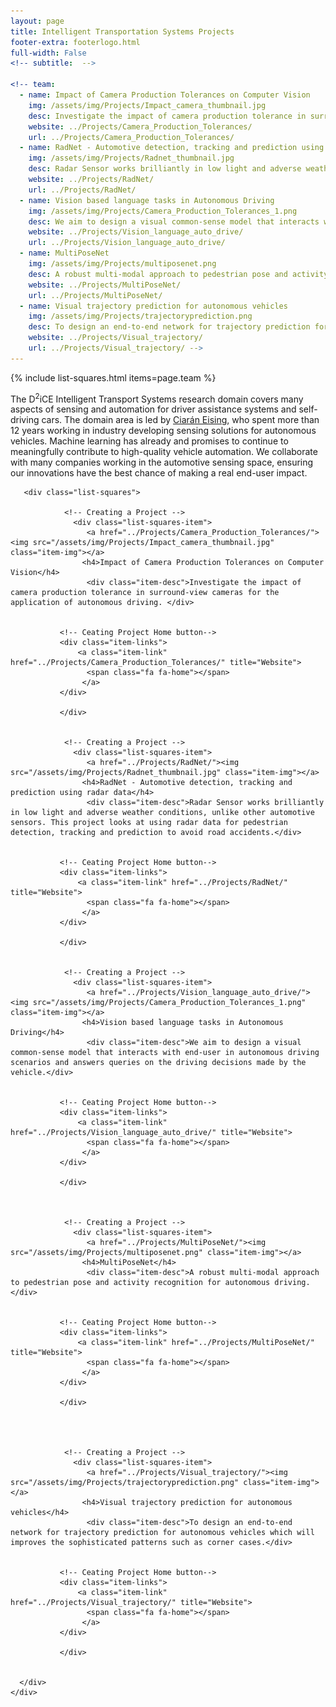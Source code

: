 ```yaml
---
layout: page
title: Intelligent Transportation Systems Projects
footer-extra: footerlogo.html
full-width: False
<!-- subtitle:  -->

<!-- team:
  - name: Impact of Camera Production Tolerances on Computer Vision
    img: /assets/img/Projects/Impact_camera_thumbnail.jpg
    desc: Investigate the impact of camera production tolerance in surround-view cameras for the application of autonomous driving. 
    website: ../Projects/Camera_Production_Tolerances/
    url: ../Projects/Camera_Production_Tolerances/
  - name: RadNet - Automotive detection, tracking and prediction using radar data
    img: /assets/img/Projects/Radnet_thumbnail.jpg
    desc: Radar Sensor works brilliantly in low light and adverse weather conditions, unlike other automotive sensors. This project looks at using radar data for pedestrian detection, tracking and prediction to avoid road accidents.    	
    website: ../Projects/RadNet/
    url: ../Projects/RadNet/    
  - name: Vision based language tasks in Autonomous Driving 
    img: /assets/img/Projects/Camera_Production_Tolerances_1.png
    desc: We aim to design a visual common-sense model that interacts with end-user in autonomous driving scenarios and answers queries on the driving decisions made by the vehicle. 
    website: ../Projects/Vision_language_auto_drive/ 
    url: ../Projects/Vision_language_auto_drive/     
  - name: MultiPoseNet 
    img: /assets/img/Projects/multiposenet.png
    desc: A robust multi-modal approach to pedestrian pose and activity recognition for autonomous driving. 
    website: ../Projects/MultiPoseNet/
    url: ../Projects/MultiPoseNet/
  - name: Visual trajectory prediction for autonomous vehicles  
    img: /assets/img/Projects/trajectoryprediction.png
    desc: To design an end-to-end network for trajectory prediction for autonomous vehicles which will improves the sophisticated patterns such as corner cases. 
    website: ../Projects/Visual_trajectory/
    url: ../Projects/Visual_trajectory/ -->
---
```

{% include list-squares.html items=page.team %}

The D<sup>2</sup>iCE Intelligent Transport Systems research domain covers many aspects of sensing and automation for driver assistance systems and self-driving cars. The domain area is led by [Ciarán Eising](https://www.linkedin.com/in/ciaraneising/), who spent more than 12 years working in industry developing sensing solutions for autonomous vehicles. Machine learning has already and promises to continue to meaningfully contribute to high-quality vehicle automation. We collaborate with many companies working in the automotive sensing space, ensuring our innovations have the best chance of making a real end-user impact.



 <div class="container-fluid">
       
           
   <div class="row">
                 
       <div class="list-squares">
          
                <!-- Creating a Project -->
                  <div class="list-squares-item">
                     <a href="../Projects/Camera_Production_Tolerances/"><img src="/assets/img/Projects/Impact_camera_thumbnail.jpg" class="item-img"></a>
                    <h4>Impact of Camera Production Tolerances on Computer Vision</h4>
                     <div class="item-desc">Investigate the impact of camera production tolerance in surround-view cameras for the application of autonomous driving. </div>
                  
         
               <!-- Ceating Project Home button-->
               <div class="item-links">
                   <a class="item-link" href="../Projects/Camera_Production_Tolerances/" title="Website">
                     <span class="fa fa-home"></span>
                    </a>
               </div>
                    
               </div>
           
             
                <!-- Creating a Project -->
                  <div class="list-squares-item">
                     <a href="../Projects/RadNet/"><img src="/assets/img/Projects/Radnet_thumbnail.jpg" class="item-img"></a>
                    <h4>RadNet - Automotive detection, tracking and prediction using radar data</h4>
                     <div class="item-desc">Radar Sensor works brilliantly in low light and adverse weather conditions, unlike other automotive sensors. This project looks at using radar data for pedestrian detection, tracking and prediction to avoid road accidents.</div>
                  
         
               <!-- Ceating Project Home button-->
               <div class="item-links">
                   <a class="item-link" href="../Projects/RadNet/" title="Website">
                     <span class="fa fa-home"></span>
                    </a>
               </div>
     
               </div>

          
                <!-- Creating a Project -->
                  <div class="list-squares-item">
                     <a href="../Projects/Vision_language_auto_drive/"><img src="/assets/img/Projects/Camera_Production_Tolerances_1.png" class="item-img"></a>
                    <h4>Vision based language tasks in Autonomous Driving</h4>
                     <div class="item-desc">We aim to design a visual common-sense model that interacts with end-user in autonomous driving scenarios and answers queries on the driving decisions made by the vehicle.</div>
                  
         
               <!-- Ceating Project Home button-->
               <div class="item-links">
                   <a class="item-link" href="../Projects/Vision_language_auto_drive/" title="Website">
                     <span class="fa fa-home"></span>
                    </a>
               </div>
     
               </div>
         
         
         
                <!-- Creating a Project -->
                  <div class="list-squares-item">
                     <a href="../Projects/MultiPoseNet/"><img src="/assets/img/Projects/multiposenet.png" class="item-img"></a>
                    <h4>MultiPoseNet</h4>
                     <div class="item-desc">A robust multi-modal approach to pedestrian pose and activity recognition for autonomous driving.</div>
                  
         
               <!-- Ceating Project Home button-->
               <div class="item-links">
                   <a class="item-link" href="../Projects/MultiPoseNet/" title="Website">
                     <span class="fa fa-home"></span>
                    </a>
               </div>
     
               </div>
         
         
         
         
                <!-- Creating a Project -->
                  <div class="list-squares-item">
                     <a href="../Projects/Visual_trajectory/"><img src="/assets/img/Projects/trajectoryprediction.png" class="item-img"></a>
                    <h4>Visual trajectory prediction for autonomous vehicles</h4>
                     <div class="item-desc">To design an end-to-end network for trajectory prediction for autonomous vehicles which will improves the sophisticated patterns such as corner cases.</div>
                  
         
               <!-- Ceating Project Home button-->
               <div class="item-links">
                   <a class="item-link" href="../Projects/Visual_trajectory/" title="Website">
                     <span class="fa fa-home"></span>
                    </a>
               </div>
     
               </div>         
         
 
      </div>
    </div>
</div>
